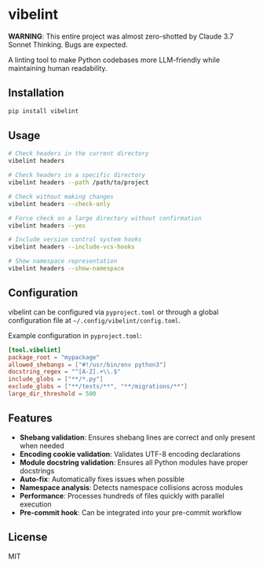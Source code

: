 # vibelint

**WARNING**: This entire project was almost zero-shotted by Claude 3.7 Sonnet Thinking. Bugs are expected.

A linting tool to make Python codebases more LLM-friendly while maintaining human readability.

## Installation

```bash
pip install vibelint
```

## Usage

```bash
# Check headers in the current directory
vibelint headers

# Check headers in a specific directory
vibelint headers --path /path/to/project

# Check without making changes
vibelint headers --check-only

# Force check on a large directory without confirmation
vibelint headers --yes

# Include version control system hooks
vibelint headers --include-vcs-hooks

# Show namespace representation
vibelint headers --show-namespace
```

## Configuration

vibelint can be configured via `pyproject.toml` or through a global configuration file at `~/.config/vibelint/config.toml`.

Example configuration in `pyproject.toml`:

```toml
[tool.vibelint]
package_root = "mypackage"
allowed_shebangs = ["#!/usr/bin/env python3"]
docstring_regex = "^[A-Z].+\\.$"
include_globs = ["**/*.py"]
exclude_globs = ["**/tests/**", "**/migrations/**"]
large_dir_threshold = 500
```

## Features

- **Shebang validation**: Ensures shebang lines are correct and only present when needed
- **Encoding cookie validation**: Validates UTF-8 encoding declarations
- **Module docstring validation**: Ensures all Python modules have proper docstrings
- **Auto-fix**: Automatically fixes issues when possible
- **Namespace analysis**: Detects namespace collisions across modules
- **Performance**: Processes hundreds of files quickly with parallel execution
- **Pre-commit hook**: Can be integrated into your pre-commit workflow

## License

MIT